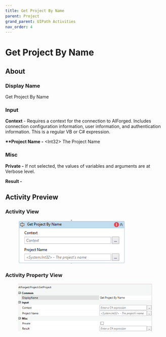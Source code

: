 ```yaml
---
title: Get Project By Name
parent: Project
grand_parent: UIPath Activities
nav_order: 4
---
```


# Get Project By Name

## About

### Display Name

Get Project By Name

### Input

**Context** - Requires a context for the connection to AIForged. Includes connection configuration information, user information, and authentication information. This is a regular VB or C# expression.

**\*\*Project Name -** \<Int32> The Project Name

### Misc

**Private -** If not selected, the values of variables and arguments are at Verbose level.

**Result -**

## Activity Preview

### Activity View

<figure><img src="../../.gitbook/assets/image (110).png" alt=""><figcaption></figcaption></figure>

### Activity Property View

<figure><img src="../../.gitbook/assets/image (3) (4).png" alt=""><figcaption></figcaption></figure>
